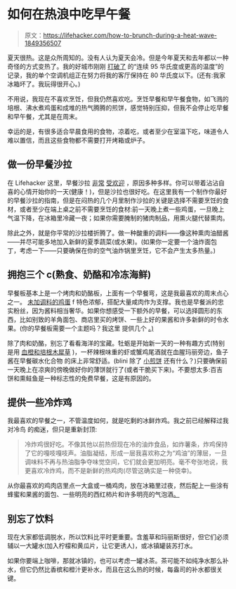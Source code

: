 # 如何在热浪中吃早午餐

> 原文：<https://lifehacker.com/how-to-brunch-during-a-heat-wave-1849356507>

夏天很热。这是众所周知的。没有人认为夏天会冷。但是今年夏天和去年都以一种奇怪的方式变热了。我的好城市刚刚 [打破了](https://www.opb.org/article/2022/07/31/portland-breaks-record-for-consecutive-days-of-temperatures-95-or-higher/) 的“连续 95 华氏度或更高的温度”的记录，我的单个空调机组正在努力将我的客厅保持在 80 华氏度以下。(还有:我家冰箱坏了。我玩得很开心。)



不用说，我现在不喜欢烹饪，但我仍然喜欢吃。烹饪早餐和早午餐食物，如飞溅的培根、沸水煮鸡蛋和成堆的热气腾腾的煎饼，感觉特别压抑，但我不会停止吃早餐和早午餐，尤其是在周末。

幸运的是，有很多适合早晨食用的食物，凉着吃，或者至少在室温下吃，味道令人难以置信，而且这些食物都不需要打开烤箱或炉子。

## 做一份早餐沙拉

在 Lifehacker 这里，早餐沙拉 [非常](https://lifehacker.com/you-should-eat-salads-for-breakfast-wait-don-t-leave-1847812444) [受欢迎](https://lifehacker.com/the-case-for-eating-salad-for-breakfast-1796685555) ，原因多种多样。你可以带着沾沾自喜的心情开始你的一天(健康！)，但是沙拉也很好吃。在这里我有一个制作你最好的早餐沙拉的指南，但是在闷热的几个月里制作沙拉的关键是选择不需要烹饪的食材，或者至少在端上桌之前不需要烹饪的食材:前一天晚上煮一些鸡蛋，一旦晚上气温下降，在冰箱里冷藏一夜；如果你需要腌制的猪肉制品，用熏火腿代替熏肉。

除此之外，就是你平常的沙拉楼折腾了。做一种酸重的调料——像这种熏肉油醋酱——并尽可能多地加入新鲜的夏季蔬菜(或水果)。(如果你一定要一个油炸面包丁，考虑一下——只要确保在你的空气油炸锅里烹饪，它不会产生太多热量。)

## 拥抱三个 c(熟食、奶酪和冷冻海鲜)

早餐板基本上是一个烤肉和奶酪板，上面有一个早餐弯，这是我最喜欢的周末点心之一。 [未加调料的鸡蛋](https://lifehacker.com/un-devil-your-eggs-this-easter-1848778518) f 特色浓郁，搭配大量咸肉作为支撑。我也是早餐派的忠实粉丝，因为酱料相当奢华。如果你想感受一下额外的早餐，可以选择圆形的东西，比如别致的羊角面包、商店里买的烤饼、一些上好的果酱和许多新鲜的时令水果。(你的早餐板需要一个主题吗？我这里 提供几个 [。)](https://lifehacker.com/this-is-the-only-right-way-to-serve-a-mom-breakfast-in-1848855194)

除了肉和奶酪，别忘了看看海洋的宝藏。牡蛎是开始新一天的一种有趣方式(特别是用 [血橙和培根木犀草](https://beyondmeresustenance.com/oysters-bacon-blood-orange-jalapeno-mignonette/) )，一杯辣根味重的虾或蟹鸡尾酒就在血腥玛丽旁边，鱼子酱在早餐碳水化合物 的床上非常舒适。(blini 除了 [小煎饼](https://lifehacker.com/make-cheater-blini-by-thinning-out-pancake-mix-1842981687) 还有什么？)只要确保前一天晚上在凉爽的傍晚做好你的薄饼就行了(或者干脆买下来)。不要想太多:百吉饼和熏鲑鱼是一种标志性的免费早餐，这是有原因的。

## 提供一些冷炸鸡

我最喜欢的早餐之一，不管温度如何，就是吃剩的冰鲜炸鸡。我之前已经解释过我对冷鸟 的痴迷，但只是重新封顶:

> 冷炸鸡很好吃。不像其他以前热但现在冷的油炸食品，如炸薯条，炸鸡保持了它的嘎吱嘎吱声。油脂凝结，形成一层我喜欢称之为“鸡油”的薄层，一旦调味料不再与热油脂争夺味觉空间，它们就会更加明亮。毫不夸张地说，我更喜欢冷炸鸡，而不是新鲜的热鸡肉(尽管这确实是一种侥幸)。

从你最喜欢的鸡肉店里点一大盒或一桶鸡肉，放在冰箱里过夜，然后配上一些涂有蜂蜜和果酱的面包、一些明亮的西红柿片和许多明亮的气泡酒[。](https://lifehacker.com/champagne-and-fast-food-are-the-perfect-pairing-1847681883)

## 别忘了饮料

现在大家都低调脱水，所以饮料比平时更重要。含羞草和玛丽斯很好，但它们必须辅以一大罐水(加入柠檬和黄瓜片，让它更诱人)，或冰镇罐装苏打水。

如果你要端上咖啡，那就冰镇的，也可以考虑一罐冰茶。茶可能不如纯净水那么补水，但它仍然比香槟和橙汁更补水，而且在这么热的时候，每盎司的补水都很关键。